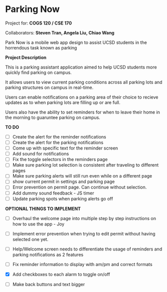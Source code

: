 # Parking Now

Project for: **COGS 120 / CSE 170**

Collaborators: **Steven Tran, Angela Liu, Chiao Wang**

Park Now is a mobile web app design to assist UCSD students in the horrendous task known as parking

**Project Description**

This is a parking assistant application aimed to help UCSD students more quickly find 
parking on campus.

It allows users to view current parking conditions across all parking lots and 
parking structures on campus in real-time.

Users can enable notifications on a parking area of their choice to recieve updates
as to when parking lots are filling up or are full. 

Users also have the ability to set reminders for when to leave their home in the 
morning to guaruntee parking on campus. 

**TO DO**
* [ ] Create the alert for the reminder notifications
* [ ] Create the alert for the parking notifications
* [ ] Come up with specific text for the reminder screen
* [ ] Add sound for notifications
* [ ] Fix the toggle selectors in the reminders page
* [ ] Make sure parking lot selection is consistent after traveling to different pages
* [ ] Make sure parking alerts will still run even while on a different page
* [ ] show current permit in settings and parking page
* [ ] Error prevention on permit page. Can continue without selection.
* [ ] Add dummy sound feedback - JS timer 
* [ ] Update parking spots when parking alerts go off

**OPTIONAL THINGS TO IMPLEMENT**
* [ ] Overhaul the welcome page into multiple step by step instructions on how to use the app - Joy
* [ ] Implement error prevention when trying to edit permit without having selected one yet. 
* [ ] Help/Welcome screen needs to differentiate the usage of reminders and parking notifications as 2 features
* [ ] Fix reminder information to display with am/pm and correct formats
* [x] Add checkboxes to each alarm to toggle on/off
* [ ] Make back buttons and text bigger


